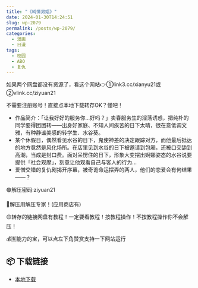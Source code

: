 ```yaml
---
title: "《純情男娼》"
date: 2024-01-30T14:24:51
slug: wp-2079
permalink: /posts/wp-2079/
categories:
  - 漫画
  - 日漫
tags:
  - 校园
  - ABO
  - 复仇
---
```


如果两个网盘都没有资源了，看这个网站👉①link3.cc/xianyu21或②vlink.cc/ziyuan21

不需要注册账号！直接点本地下载转存OK？懂吧！

*   作品简介：「让我好好的服务你…好吗？」卖春服务生的淫荡诱惑，把纯朴的同学耍得团团转——出身好家庭、不知人间疾苦的日下太晴，很在意低调文雅，有种静谧美感的转学生．水谷葵。
*   某个休假日，偶然看见水谷的日下，鬼使神差的决定跟踪对方，而他最后抵达的地方竟然是风化场所。在店里见到水谷的日下被邀请到包厢，还被口交舔到高潮，当成是封口费。面对呆愣住的日下，形象大变摆出婀娜姿态的水谷说要提供「社会观摩」，刻意让他观看自己与客人的行为…
*   爱憎交错的复仇剧揭开序幕，被奇诡命运摆弄的两人，他们的恋爱会有何结果——？

🟢解压密码:ziyuan21

🔵解压用解压专家！(应用商店有)

🟡转存的链接网盘有教程！一定要看教程！按教程操作！不按教程操作你不会解压！

💰🈶能力的宝，可以点左下角赞赏支持一下网站运行

## 📦 下载链接
- [本地下载](https://blziyuan21.com/pay-download/2079?key=a4c0730f64&down_id=0)

